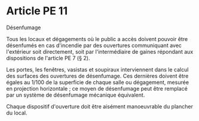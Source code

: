 # Article PE 11

Désenfumage

Tous les locaux et dégagements où le public a accès doivent pouvoir être désenfumés en cas d'incendie par des ouvertures communiquant avec l'extérieur soit directement, soit par l'intermédiaire de gaines répondant aux dispositions de l'article PE 7 (§ 2).

Les portes, les fenêtres, vasistas et soupiraux interviennent dans le calcul des surfaces des ouvertures de désenfumage. Ces dernières doivent être égales au 1/100 de la superficie de chaque salle ou dégagement, mesurée en projection horizontale ; ce moyen de désenfumage peut être remplacé par un système de désenfumage mécanique équivalent.

Chaque dispositif d'ouverture doit être aisément manoeuvrable du plancher du local.
